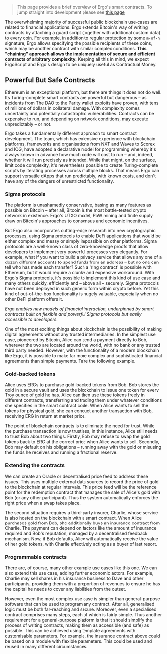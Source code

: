 > This page provides a brief overview of Ergo's smart contracts. To jump straight into development please see [this page](/dev/scs/ergoscript)


The overwhelming majority of successful public blockchain use‐cases are related to financial applications. Ergo extends Bitcoin's way of writing contracts by attaching a guard script (together with additional custom data) to every coin. For example, in addition to regular protection by some `m‐of‐n` signature, Ergo allows specifying the possible recipients of these coins, which may be another contract with similar complex conditions. **This "chaining" approach allows the implementation of secure and efficient contracts of arbitrary complexity.** Keeping all this in mind, we expect ErgoScript and Ergo's design to be uniquely useful as Contractual Money.


## Powerful But Safe Contracts

Ethereum is an exceptional platform, but there are things it does not do well. Its Turing-complete smart contracts are powerful but dangerous – as incidents from The DAO to the Parity wallet exploits have proven, with tens of millions of dollars in collateral damage. With complexity comes uncertainty and potentially catastrophic vulnerabilities. Contracts can be expensive to run, and depending on network conditions, may execute unpredictably – or not. 

Ergo takes a fundamentally different approach to smart contract development. The team, which has extensive experience with blockchain platforms, frameworks and organisations from NXT and Waves to Scorex and IOG, have adopted a declarative model for programming whereby it's always known in advance how much code will cost to run – and, indeed, whether it will run precisely as intended. While that might, on the surface, limit code complexity, it's nevertheless possible to create Turing-complete scripts by iterating processes across multiple blocks. That means Ergo can support versatile dApps that run predictably, with known costs, and don't have any of the dangers of unrestricted functionality.

### Sigma protocols

The platform is unashamedly conservative, basing as many features as possible on Bitcoin – after all, Bitcoin is the most battle-tested crypto network in existence. Ergo's UTXO model, PoW mining and finite supply draw on Bitcoin's approaches to consensus and economic incentives.

But Ergo also incorporates cutting-edge research into new cryptographic processes, using Sigma protocols to enable DeFi applications that would be either complex and messy or simply impossible on other platforms. Sigma protocols are a well-known class of zero-knowledge proofs that allow developers to implement very powerful processes very elegantly. For example, what if you want to build a privacy service that allows any one of a dozen different accounts to spend funds from an address – but no one can tell who has made each transfer? Such a 'ring contract' is possible with Ethereum, but it would require a clunky and expensive workaround. With Ergo's Sigma protocols, it's possible to implement this kind of use case and many others quickly, efficiently and – above all – securely. Sigma protocols have not been deployed in such generic form within crypto before. Yet this kind of out-of-the-box functionality is hugely valuable, especially when no other DeFi platform offers it.

_Ergo enables new models of financial interaction, underpinned by smart contracts built on flexible and powerful Sigma protocols but easily accessible to developers._

One of the most exciting things about blockchain is the possibility of making digital agreements without any trusted intermediaries. In the simplest use case, pioneered by Bitcoin, Alice can send a payment directly to Bob, wherever the two are located around the world, with no bank or any trusted third party needed. However, with the functionality of a modern blockchain like Ergo, it is possible to make far more complex and sophisticated financial agreements than simple payments. Take the following example.

### Gold-backed tokens

Alice uses ERGs to purchase gold-backed tokens from Bob. Bob stores the gold in a secure vault and uses the blockchain to issue one token for every Troy ounce of gold he has. Alice can then use these tokens freely in different contracts, transferring and trading them under whatever conditions she specifies in the smart contract code. When Alice wants to sell the tokens for physical gold, she can conduct another transaction with Bob, receiving ERG in return at market price.

The point of blockchain contracts is to eliminate the need for trust. While the purchase transaction is now trustless, in this instance, Alice still needs to trust Bob about two things. Firstly, Bob may refuse to swap the gold tokens back to ERG at the correct price when Alice wants to sell. Secondly, Bob may default on his obligations – running away with the gold or misusing the funds he receives and running a fractional reserve.

### Extending the contracts

We can create an Oracle or decentralised price feed to address these issues. This uses multiple external data sources to record the price of gold to the blockchain at regular intervals. This price feed will be the reference point for the redemption contract that manages the sale of Alice's gold with Bob (or any other participant). Thus the system automatically enforces the right price when a swap takes place.

The second situation requires a third-party insurer, Charlie, whose service is also hosted on the blockchain with a smart contract. When Alice purchases gold from Bob, she additionally buys an insurance contract from Charlie. The payment can depend on factors like the amount of insurance required and Bob's reputation, managed by a decentralised feedback mechanism. Now, if Bob defaults, Alice will automatically receive the value of her gold tokens, with Charlie effectively acting as a buyer of last resort.

### Programmable contracts

There are, of course, many other example use cases like this one. We can also extend this use case, adding further economic actors. For example, Charlie may sell shares in his insurance business to Dave and other participants, providing them with a proportion of revenues to ensure he has the capital he needs to cover any liabilities from the outset.

However, even the most complex use case is simpler than general-purpose software that can be used to program any contract. After all, generalised logic must be both far-reaching and secure. Moreover, even a specialised contract comprises many steps, each of which is fairly simple. Thus another requirement for a general-purpose platform is that it should simplify the process of writing contracts, making them as accessible (and safe) as possible. This can be achieved using template agreements with customisable parameters. For example, the insurance contract above could be based on a module with flexible parameters. This could be used and reused in many different circumstances.
